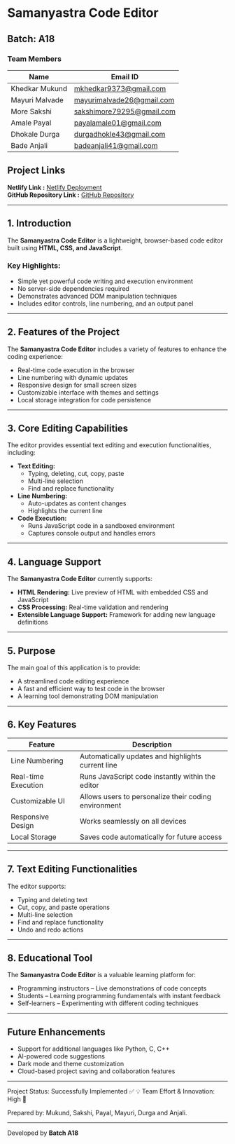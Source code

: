 # Samanyastra Code Editor  

## Batch: A18  

### Team Members  
| Name              | Email ID                          |  
|------------------|--------------------------------|  
| Khedkar Mukund  | mkhedkar9373@gmail.com          |  
| Mayuri Malvade  | mayurimalvade26@gmail.com       |  
| More Sakshi     | sakshimore79295@gmail.com       |  
| Amale Payal     | payalamale01@gmail.com          |  
| Dhokale Durga   | durgadhokle43@gmail.com         |  
| Bade Anjali     | badeanjali41@gmail.com          |  

## Project Links  
**Netlify Link :** [Netlify Deployment](https://chimerical-gumption15ee6a.netlify.app/)  
**GitHub Repository Link :** [GitHub Repository](https://github.com/Anjali-Bade/Code-Editor.git)  

---

## 1. Introduction  
The **Samanyastra Code Editor** is a lightweight, browser-based code editor built using **HTML, CSS, and JavaScript**.  

### Key Highlights:  
- Simple yet powerful code writing and execution environment  
- No server-side dependencies required  
- Demonstrates advanced DOM manipulation techniques  
- Includes editor controls, line numbering, and an output panel  

---

## 2. Features of the Project  
The **Samanyastra Code Editor** includes a variety of features to enhance the coding experience:  
- Real-time code execution in the browser  
- Line numbering with dynamic updates  
- Responsive design for small screen sizes  
- Customizable interface with themes and settings  
- Local storage integration for code persistence  

---

## 3. Core Editing Capabilities  
The editor provides essential text editing and execution functionalities, including:  

- **Text Editing:**  
  - Typing, deleting, cut, copy, paste  
  - Multi-line selection  
  - Find and replace functionality  
- **Line Numbering:**  
  - Auto-updates as content changes  
  - Highlights the current line  
- **Code Execution:**  
  - Runs JavaScript code in a sandboxed environment  
  - Captures console output and handles errors  

---

## 4. Language Support  
The **Samanyastra Code Editor** currently supports:  

- **HTML Rendering:** Live preview of HTML with embedded CSS and JavaScript  
- **CSS Processing:** Real-time validation and rendering  
- **Extensible Language Support:** Framework for adding new language definitions  

---

## 5. Purpose  
The main goal of this application is to provide:  
- A streamlined code editing experience  
- A fast and efficient way to test code in the browser  
- A learning tool demonstrating DOM manipulation  

---

## 6. Key Features  
| Feature               | Description |  
|----------------------|--------------------------------------------|   
| Line Numbering | Automatically updates and highlights current line |  
| Real-time Execution | Runs JavaScript code instantly within the editor |  
| Customizable UI | Allows users to personalize their coding environment |  
| Responsive Design | Works seamlessly on all devices |  
| Local Storage | Saves code automatically for future access |  

---

## 7. Text Editing Functionalities  
The editor supports:  
- Typing and deleting text  
- Cut, copy, and paste operations  
- Multi-line selection  
- Find and replace functionality  
- Undo and redo actions  

---

## 8. Educational Tool  
The **Samanyastra Code Editor** is a valuable learning platform for:  
- Programming instructors – Live demonstrations of code concepts  
- Students – Learning programming fundamentals with instant feedback  
- Self-learners – Experimenting with different coding techniques  

---

## Future Enhancements  
- Support for additional languages like Python, C, C++  
- AI-powered code suggestions  
- Dark mode and theme customization  
- Cloud-based project saving and collaboration features  

---


Project Status: Successfully Implemented ✅ 💡 Team Effort & Innovation: High 🎉

Prepared by: Mukund, Sakshi, Payal, Mayuri, Durga and Anjali.

---

Developed by **Batch A18**  
